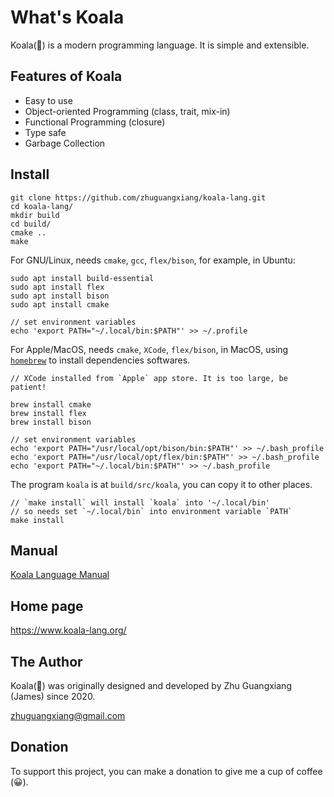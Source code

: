 
# What's Koala

Koala(🐻) is a modern programming language.
It is simple and extensible.

## Features of Koala

- Easy to use
- Object-oriented Programming (class, trait, mix-in)
- Functional Programming (closure)
- Type safe
- Garbage Collection

## Install

```shell
git clone https://github.com/zhuguangxiang/koala-lang.git
cd koala-lang/
mkdir build
cd build/
cmake ..
make
```

For GNU/Linux, needs `cmake`, `gcc`, `flex/bison`, for example, in Ubuntu:

```shell
sudo apt install build-essential
sudo apt install flex
sudo apt install bison
sudo apt install cmake

// set environment variables
echo 'export PATH="~/.local/bin:$PATH"' >> ~/.profile
```

For Apple/MacOS, needs `cmake`, `XCode`, `flex/bison`, in MacOS, using
[`homebrew`](https://brew.sh/) to install dependencies softwares.

```shell
// XCode installed from `Apple` app store. It is too large, be patient!

brew install cmake
brew install flex
brew install bison

// set environment variables
echo 'export PATH="/usr/local/opt/bison/bin:$PATH"' >> ~/.bash_profile
echo 'export PATH="/usr/local/opt/flex/bin:$PATH"' >> ~/.bash_profile
echo 'export PATH="~/.local/bin:$PATH"' >> ~/.bash_profile
```

The program `koala` is at `build/src/koala`, you can copy it to other places.

```shell
// `make install` will install `koala` into '~/.local/bin'
// so needs set `~/.local/bin` into environment variable `PATH`
make install
```

## Manual

[Koala Language Manual](https://github.com/zhuguangxiang/koala-lang/blob/master/manual.md "Koala Language Manual")

## Home page

<https://www.koala-lang.org/>

## The Author

Koala(🐻) was originally designed and developed by Zhu Guangxiang (James) since 2020.

<zhuguangxiang@gmail.com>

## Donation

To support this project, you can make a donation to give me a cup of coffee (😀).
